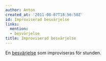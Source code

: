 ```yaml
---
author: Anton
created_at: '2011-08-07T18:56:50Z'
id: Improviserad besvärjelse
links:
  mention:
  - besvärjelse
title: Improviserad besvärjelse
---
```


En [besvärjelse] som improviseras för stunden.

  [besvärjelse]: besvärjelse
